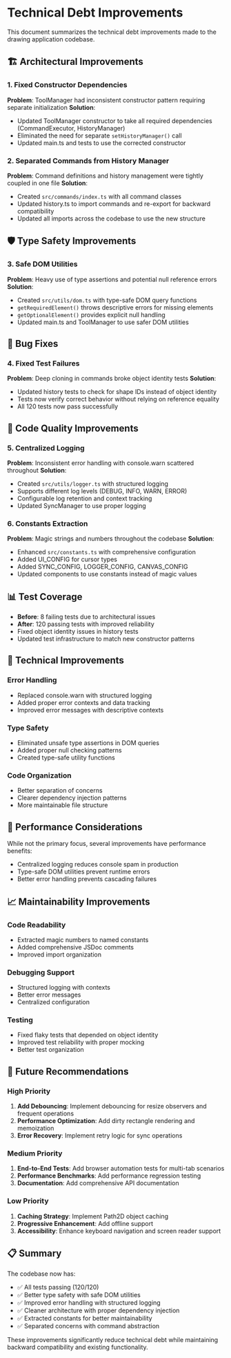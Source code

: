 # Technical Debt Improvements

This document summarizes the technical debt improvements made to the drawing application codebase.

## 🏗️ Architectural Improvements

### 1. Fixed Constructor Dependencies
**Problem**: ToolManager had inconsistent constructor pattern requiring separate initialization
**Solution**: 
- Updated ToolManager constructor to take all required dependencies (CommandExecutor, HistoryManager)
- Eliminated the need for separate `setHistoryManager()` call
- Updated main.ts and tests to use the corrected constructor

### 2. Separated Commands from History Manager
**Problem**: Command definitions and history management were tightly coupled in one file
**Solution**:
- Created `src/commands/index.ts` with all command classes
- Updated history.ts to import commands and re-export for backward compatibility
- Updated all imports across the codebase to use the new structure

## 🛡️ Type Safety Improvements

### 3. Safe DOM Utilities
**Problem**: Heavy use of type assertions and potential null reference errors
**Solution**:
- Created `src/utils/dom.ts` with type-safe DOM query functions
- `getRequiredElement()` throws descriptive errors for missing elements
- `getOptionalElement()` provides explicit null handling
- Updated main.ts and ToolManager to use safer DOM utilities

## 🐛 Bug Fixes

### 4. Fixed Test Failures
**Problem**: Deep cloning in commands broke object identity tests
**Solution**:
- Updated history tests to check for shape IDs instead of object identity
- Tests now verify correct behavior without relying on reference equality
- All 120 tests now pass successfully

## 📝 Code Quality Improvements

### 5. Centralized Logging
**Problem**: Inconsistent error handling with console.warn scattered throughout
**Solution**:
- Created `src/utils/logger.ts` with structured logging
- Supports different log levels (DEBUG, INFO, WARN, ERROR)
- Configurable log retention and context tracking
- Updated SyncManager to use proper logging

### 6. Constants Extraction
**Problem**: Magic strings and numbers throughout the codebase
**Solution**:
- Enhanced `src/constants.ts` with comprehensive configuration
- Added UI_CONFIG for cursor types
- Added SYNC_CONFIG, LOGGER_CONFIG, CANVAS_CONFIG
- Updated components to use constants instead of magic values

## 📊 Test Coverage

- **Before**: 8 failing tests due to architectural issues
- **After**: 120 passing tests with improved reliability
- Fixed object identity issues in history tests
- Updated test infrastructure to match new constructor patterns

## 🔧 Technical Improvements

### Error Handling
- Replaced console.warn with structured logging
- Added proper error contexts and data tracking
- Improved error messages with descriptive contexts

### Type Safety
- Eliminated unsafe type assertions in DOM queries
- Added proper null checking patterns
- Created type-safe utility functions

### Code Organization
- Better separation of concerns
- Clearer dependency injection patterns
- More maintainable file structure

## 🚀 Performance Considerations

While not the primary focus, several improvements have performance benefits:
- Centralized logging reduces console spam in production
- Type-safe DOM utilities prevent runtime errors
- Better error handling prevents cascading failures

## 📈 Maintainability Improvements

### Code Readability
- Extracted magic numbers to named constants
- Added comprehensive JSDoc comments
- Improved import organization

### Debugging Support
- Structured logging with contexts
- Better error messages
- Centralized configuration

### Testing
- Fixed flaky tests that depended on object identity
- Improved test reliability with proper mocking
- Better test organization

## 🎯 Future Recommendations

### High Priority
1. **Add Debouncing**: Implement debouncing for resize observers and frequent operations
2. **Performance Optimization**: Add dirty rectangle rendering and memoization
3. **Error Recovery**: Implement retry logic for sync operations

### Medium Priority
1. **End-to-End Tests**: Add browser automation tests for multi-tab scenarios
2. **Performance Benchmarks**: Add performance regression testing
3. **Documentation**: Add comprehensive API documentation

### Low Priority
1. **Caching Strategy**: Implement Path2D object caching
2. **Progressive Enhancement**: Add offline support
3. **Accessibility**: Enhance keyboard navigation and screen reader support

## 📋 Summary

The codebase now has:
- ✅ All tests passing (120/120)
- ✅ Better type safety with safe DOM utilities
- ✅ Improved error handling with structured logging
- ✅ Cleaner architecture with proper dependency injection
- ✅ Extracted constants for better maintainability
- ✅ Separated concerns with command abstraction

These improvements significantly reduce technical debt while maintaining backward compatibility and existing functionality.
